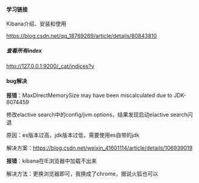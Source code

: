 #### 学习链接

Kibana介绍、安装和使用

https://blog.csdn.net/qq_18769269/article/details/80843810



##### 查看所有index

http://127.0.0.1:9200/_cat/indices?v





#### bug解决

**报错**：MaxDirectMemorySize may have been miscalculated due to JDK-8074459

修改elactive search中的config/jvm.options，结果发现启动elactive search闪退

原因：es版本过高，jdk版本过低，需要使用es自带的jdk

解决方案：https://blog.csdn.net/weixin_41601114/article/details/106939019

**报错**：kibana在IE浏览器中加载不出来

解决方法：更换浏览器即可，我换成了chrome，据说火狐也可以















